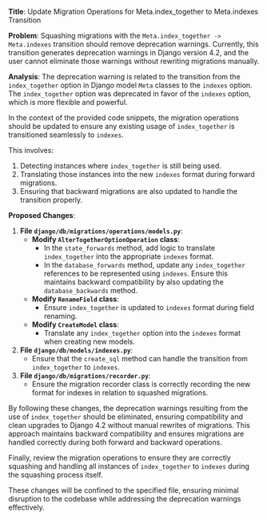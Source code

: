 **Title**: Update Migration Operations for Meta.index_together to Meta.indexes Transition

**Problem**: Squashing migrations with the `Meta.index_together -> Meta.indexes` transition should remove deprecation warnings. Currently, this transition generates deprecation warnings in Django version 4.2, and the user cannot eliminate those warnings without rewriting migrations manually.

**Analysis**: 
The deprecation warning is related to the transition from the `index_together` option in Django model `Meta` classes to the `indexes` option. The `index_together` option was deprecated in favor of the `indexes` option, which is more flexible and powerful.

In the context of the provided code snippets, the migration operations should be updated to ensure any existing usage of `index_together` is transitioned seamlessly to `indexes`. 

This involves:
1. Detecting instances where `index_together` is still being used.
2. Translating those instances into the new `indexes` format during forward migrations.
3. Ensuring that backward migrations are also updated to handle the transition properly.

**Proposed Changes**:

1. **File `django/db/migrations/operations/models.py`**:
    - **Modify `AlterTogetherOptionOperation` class**:
        - In the `state_forwards` method, add logic to translate `index_together` into the appropriate `indexes` format.
        - In the `database_forwards` method, update any `index_together` references to be represented using `indexes`. Ensure this maintains backward compatibility by also updating the `database_backwards` method.
    - **Modify `RenameField` class**:
        - Ensure `index_together` is updated to `indexes` format during field renaming.
    - **Modify `CreateModel` class**:
        - Translate any `index_together` option into the `indexes` format when creating new models.
2. **File `django/db/models/indexes.py`**:
    - Ensure that the `create_sql` method can handle the transition from `index_together` to `indexes`.
3. **File `django/db/migrations/recorder.py`**:
    - Ensure the migration recorder class is correctly recording the new format for indexes in relation to squashed migrations.

By following these changes, the deprecation warnings resulting from the use of `index_together` should be eliminated, ensuring compatibility and clean upgrades to Django 4.2 without manual rewrites of migrations. This approach maintains backward compatibility and ensures migrations are handled correctly during both forward and backward operations.

Finally, review the migration operations to ensure they are correctly squashing and handling all instances of `index_together` to `indexes` during the squashing process itself.

These changes will be confined to the specified file, ensuring minimal disruption to the codebase while addressing the deprecation warnings effectively.